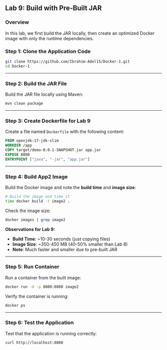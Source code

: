 
## Lab 9: Build with Pre-Built JAR

### Overview
In this lab, we first build the JAR locally, then create an optimized Docker image with only the runtime dependencies.

### Step 1: Clone the Application Code


```bash
git clone https://github.com/Ibrahim-Adel15/Docker-1.git
cd Docker-1
```

---

### Step 2: Build the JAR File

Build the JAR file locally using Maven:

```bash
mvn clean package
```
---

### Step 3: Create Dockerfile for Lab 9

Create a file named `Dockerfile` with the following content:

```dockerfile
FROM openjdk:17-jdk-slim
WORKDIR /app
COPY target/demo-0.0.1-SNAPSHOT.jar app.jar
EXPOSE 8080
ENTRYPOINT ["java", "-jar", "app.jar"]
```

---

### Step 4: Build App2 Image

Build the Docker image and note the **build time** and **image size**:

```bash
# Build the image and time it
time docker build -t image2 .
```

Check the image size:
```bash
docker images | grep image2
```
**Observations for Lab 9:**
- **Build Time**: ~10-30 seconds (just copying files)
- **Image Size**: ~350-450 MB (40-50% smaller than Lab 8)
- **Note**: Much faster and smaller due to pre-built JAR

---

### Step 5: Run Container

Run a container from the built image:

```bash
docker run -d -p 8080:8080 image2
```

Verify the container is running:
```bash
docker ps
```
---

### Step 6: Test the Application

Test that the application is running correctly:

```bash
curl http://localhost:8080

```
